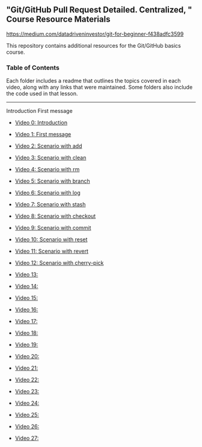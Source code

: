 ## "Git/GitHub Pull Request Detailed. Centralized, " Course Resource Materials

https://medium.com/datadriveninvestor/git-for-beginner-f438adfc3599

This repository contains additional resources for the Git/GitHub basics course.



### Table of Contents

Each folder includes a readme that outlines the topics covered in each video, along with any links that were maintained. Some folders also include the code used in that lesson.


---

Introduction
First message












- [Video 0: Introduction](./video-01)

- [Video 1: First message](./video-03)

- [Video 2: Scenario with add](./video-04)

- [Video 3: Scenario with clean](./video-05)

- [Video 4: Scenario with rm](./video-06)

- [Video 5: Scenario with branch](./video-07)

- [Video 6: Scenario with log](./video-08)

- [Video 7: Scenario with stash](.//video-09)

- [Video 8: Scenario with checkout](.//video-09)
- [Video 9: Scenario with commit](.//video-09)

- [Video 10: Scenario with reset](./video-12)

- [Video 11: Scenario with revert](./video-13)

- [Video 12: Scenario with cherry-pick](./video-14)



- [Video 13: ](./video-15)



- [Video 14: ](./video-16)
- [Video 15: ](./video-17)

- [Video 16: ](./video-17)
- [Video 17: ](./video-17)
- [Video 18: ](./video-17)
- [Video 19: ](./video-17)
- [Video 20: ](./video-17)
- [Video 21: ](./video-17)
- [Video 22: ](./video-17)

- [Video 23: ](./video-17)
- [Video 24: ](./video-17)
- [Video 25: ](./video-17)
- [Video 26: ](./video-17)
- [Video 27: ](./video-17)
